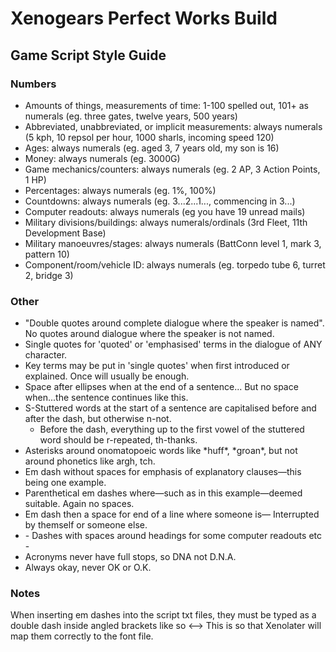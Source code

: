 # Xenogears Perfect Works Build
## Game Script Style Guide

### Numbers
- Amounts of things, measurements of time: 1-100 spelled out, 101+ as numerals (eg. three gates, twelve years, 500 years)
- Abbreviated, unabbreviated, or implicit measurements: always numerals (5 kph, 10 repsol per hour, 1000 sharls, incoming speed 120)
- Ages: always numerals (eg. aged 3, 7 years old, my son is 16)
- Money: always numerals (eg. 3000G)
- Game mechanics/counters: always numerals (eg. 2 AP, 3 Action Points, 1 HP)
- Percentages: always numerals (eg. 1%, 100%)
- Countdowns: always numerals (eg. 3...2...1..., commencing in 3...)
- Computer readouts: always numerals (eg you have 19 unread mails)
- Military divisions/buildings: always numerals/ordinals (3rd Fleet, 11th Development Base)
- Military manoeuvres/stages: always numerals (BattConn level 1, mark 3, pattern 10)
- Component/room/vehicle ID: always numerals (eg. torpedo tube 6, turret 2, bridge 3)

### Other
- "Double quotes around complete dialogue where the speaker is named". No quotes around dialogue where the speaker is not named.
- Single quotes for 'quoted' or 'emphasised' terms in the dialogue of ANY character.
- Key terms may be put in 'single quotes' when first introduced or explained. Once will usually be enough.
- Space after ellipses when at the end of a sentence... But no space when...the sentence continues like this.
- S-Stuttered words at the start of a sentence are capitalised before and after the dash, but otherwise n-not.
    - Before the dash, everything up to the first vowel of the stuttered word should be r-repeated, th-thanks.
- Asterisks around onomatopoeic words like \*huff\*, \*groan\*, but not around phonetics like argh, tch.
- Em dash without spaces for emphasis of explanatory clauses—this being one example.
- Parenthetical em dashes where—such as in this example—deemed suitable. Again no spaces.
- Em dash then a space for end of a line where someone is— Interrupted by themself or someone else.
- \- Dashes with spaces around headings for some computer readouts etc -
- Acronyms never have full stops, so DNA not D.N.A.
- Always okay, never OK or O.K.

### Notes
When inserting em dashes into the script txt files, they must be typed as a double dash inside angled brackets like so <-->
This is so that Xenolater will map them correctly to the font file.